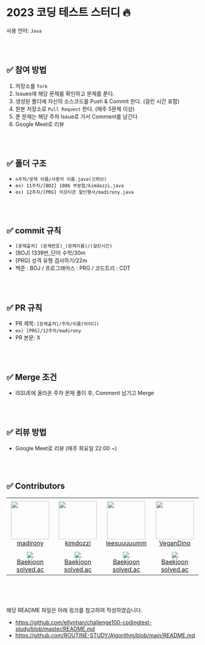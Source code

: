 # 2023 코딩 테스트 스터디 🔥
사용 언어: `Java`

<br />
<br />

## ✅ 참여 방법
1. 저장소를 `fork` 
2. Issues에 해당 문제를 확인하고 문제를 푼다.
3. 생성된 폴더에 자신의 소스코드를 Push & Commit 한다. (걸린 시간 포함)
4. 원본 저장소로 `Pull Request` 한다. (매주 5문제 이상)
5. 푼 문제는 해당 주차 Issue로 가서 Comment를 남긴다.
6. Google Meet로 리뷰



<br />
<br />

## ✅ 폴더 구조
- `n주차/문제 이름/사용자 이름.java(깃허브)`
- `ex) 11주차/[BOJ] 1806 부분합/kimdozzi.java`
- `ex) 12주차/[PRG] 이모티콘 할인행사/madirony.java`

<br />
<br />

## ✅ commit 규칙
- `[문제출처] (문제번호)_(문제이름)/(걸린시간)`
- [BOJ] 1339번_단어 수학/30m
- [PRG] 성격 유형 검사하기/22m
- 백준 : BOJ / 프로그래머스 : PRG / 코드트리 : CDT

<br />
<br />

## ✅ PR 규칙
- PR 제목: `[문제출처]/주차/이름(아이디)`
- `ex) [PRG]/12주차/madirony`
- PR 본문: X

<br />
<br />

## ✅ Merge 조건
- ISSUE에 올라온 주차 문제 풀이 후, Comment 남기고 Merge

<br />
<br />

## ✅ 리뷰 방법
- Google Meet로 리뷰 (매주 화요일 22:00 ~)

<br />
<br />

## ✅ Contributors
<table>
    <tr height="140px">
        <td align="center" width="130px">
            <a href="https://github.com/madirony"><img height="100px" width="100px" src="https://avatars.githubusercontent.com/u/48685874?v=4"/></a>
            <br />
            <a href="https://github.com/madirony">madirony</a>
        </td>
        <td align="center" width="130px">
            <a href="https://github.com/kimdozzi"><img height="100px" width="100px" src="https://avatars.githubusercontent.com/u/95005061?v=4"/></a>
            <br />
            <a href="https://github.com/kimdozzi">kimdozzi</a>
        </td>
        <td align="center" width="130px">
            <a href="https://github.com/leesuuuuumm"><img height="100px" width="100px" src="https://avatars.githubusercontent.com/u/58407737?v=4"/></a>
            <br />
            <a href="https://github.com/leesuuuuumm">leesuuuuumm</a>
        </td>
        <td align="center" width="130px">
            <a href="https://github.com/VeganDino"><img height="100px" width="100px" src="https://avatars.githubusercontent.com/u/56749776?v=4"/></a>
            <br />
            <a href="https://github.com/VeganDino">VeganDino</a>
        </td>
      <tr height="50px">
        <td align="center">
            <img src="http://mazassumnida.wtf/api/mini/generate_badge?boj=madirony52" />
            <br />
            <a href="https://www.acmicpc.net/user/madirony52">Baekjoon</a>
            <br />
            <a href="https://solved.ac/profile/madirony52">solved.ac</a>
        </td>
        <td align="center">
            <img src="http://mazassumnida.wtf/api/mini/generate_badge?boj=kimdozzi" />
            <br />
            <a href="https://www.acmicpc.net/user/kimdozzi">Baekjoon</a>
            <br />
            <a href="https://solved.ac/profile/kimdozzi">solved.ac</a>
        </td>
        <td align="center">
            <img src="http://mazassumnida.wtf/api/mini/generate_badge?boj=tnalsdlm" />
            <br />
            <a href="https://www.acmicpc.net/user/tnalsdlm">Baekjoon</a>
            <br />
            <a href="https://solved.ac/profile/tnalsdlm">solved.ac</a>
        </td>
        <td align="center">
            <img src="http://mazassumnida.wtf/api/mini/generate_badge?boj=oneyear" />
            <br />
            <a href="https://www.acmicpc.net/user/oneyear">Baekjoon</a>
            <br />
            <a href="https://solved.ac/profile/oneyear">solved.ac</a>
        </td>
    </tr>
    </tr>
    
</table>
<br />
<br />
<br />


해당 README 파일은 아래 링크를 참고하여 작성하였습니다. 
- https://github.com/ellynhan/challenge100-codingtest-study/blob/master/README.md 
- https://github.com/ROUTINE-STUDY/Algorithm/blob/main/README.md

